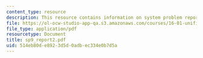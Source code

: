 ```yaml
---
content_type: resource
description: This resource contains information on system problem report sheet.
file: https://ol-ocw-studio-app-qa.s3.amazonaws.com/courses/16-01-unified-engineering-i-ii-iii-iv-fall-2005-spring-2006/514eb80de8923d5d0adbec334e0b7d5a_sp9_report2.pdf
file_type: application/pdf
resourcetype: Document
title: sp9_report2.pdf
uid: 514eb80d-e892-3d5d-0adb-ec334e0b7d5a
---
```

